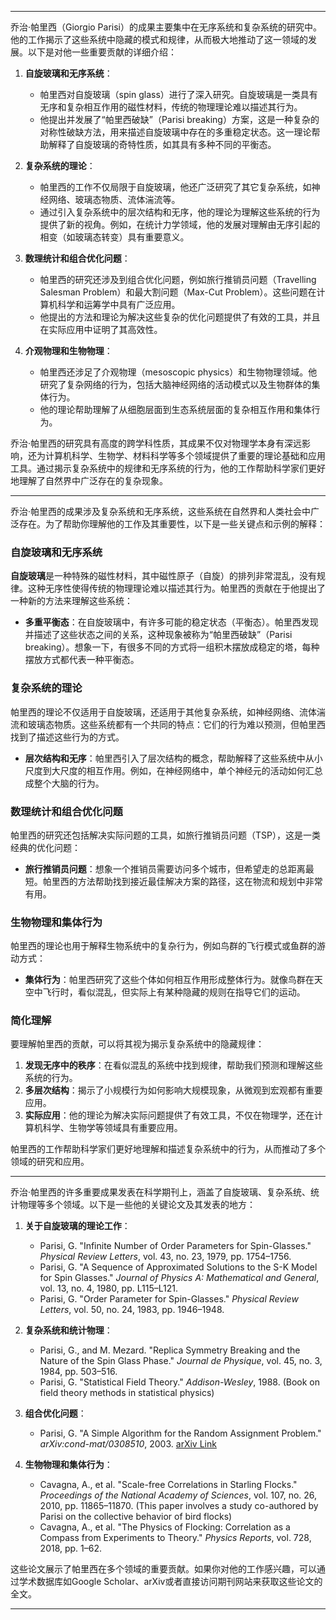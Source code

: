 
---

乔治·帕里西（Giorgio Parisi）的成果主要集中在无序系统和复杂系统的研究中。他的工作揭示了这些系统中隐藏的模式和规律，从而极大地推动了这一领域的发展。以下是对他一些重要贡献的详细介绍：

1. **自旋玻璃和无序系统**：
   - 帕里西对自旋玻璃（spin glass）进行了深入研究。自旋玻璃是一类具有无序和复杂相互作用的磁性材料，传统的物理理论难以描述其行为。
   - 他提出并发展了“帕里西破缺”（Parisi breaking）方案，这是一种复杂的对称性破缺方法，用来描述自旋玻璃中存在的多重稳定状态。这一理论帮助解释了自旋玻璃的奇特性质，如其具有多种不同的平衡态。

2. **复杂系统的理论**：
   - 帕里西的工作不仅局限于自旋玻璃，他还广泛研究了其它复杂系统，如神经网络、玻璃态物质、流体湍流等。
   - 通过引入复杂系统中的层次结构和无序，他的理论为理解这些系统的行为提供了新的视角。例如，在统计力学领域，他的发展对理解由无序引起的相变（如玻璃态转变）具有重要意义。

3. **数理统计和组合优化问题**：
   - 帕里西的研究还涉及到组合优化问题，例如旅行推销员问题（Travelling Salesman Problem）和最大割问题（Max-Cut Problem）。这些问题在计算机科学和运筹学中具有广泛应用。
   - 他提出的方法和理论为解决这些复杂的优化问题提供了有效的工具，并且在实际应用中证明了其高效性。

4. **介观物理和生物物理**：
   - 帕里西还涉足了介观物理（mesoscopic physics）和生物物理领域。他研究了复杂网络的行为，包括大脑神经网络的活动模式以及生物群体的集体行为。
   - 他的理论帮助理解了从细胞层面到生态系统层面的复杂相互作用和集体行为。

乔治·帕里西的研究具有高度的跨学科性质，其成果不仅对物理学本身有深远影响，还为计算机科学、生物学、材料科学等多个领域提供了重要的理论基础和应用工具。通过揭示复杂系统中的规律和无序系统的行为，他的工作帮助科学家们更好地理解了自然界中广泛存在的复杂现象。

---

乔治·帕里西的成果涉及复杂系统和无序系统，这些系统在自然界和人类社会中广泛存在。为了帮助你理解他的工作及其重要性，以下是一些关键点和示例的解释：

### 自旋玻璃和无序系统
**自旋玻璃**是一种特殊的磁性材料，其中磁性原子（自旋）的排列非常混乱，没有规律。这种无序性使得传统的物理理论难以描述其行为。帕里西的贡献在于他提出了一种新的方法来理解这些系统：

- **多重平衡态**：在自旋玻璃中，有许多可能的稳定状态（平衡态）。帕里西发现并描述了这些状态之间的关系，这种现象被称为“帕里西破缺”（Parisi breaking）。想象一下，有很多不同的方式将一组积木摆放成稳定的塔，每种摆放方式都代表一种平衡态。

### 复杂系统的理论
帕里西的理论不仅适用于自旋玻璃，还适用于其他复杂系统，如神经网络、流体湍流和玻璃态物质。这些系统都有一个共同的特点：它们的行为难以预测，但帕里西找到了描述这些行为的方式。

- **层次结构和无序**：帕里西引入了层次结构的概念，帮助解释了这些系统中从小尺度到大尺度的相互作用。例如，在神经网络中，单个神经元的活动如何汇总成整个大脑的行为。

### 数理统计和组合优化问题
帕里西的研究还包括解决实际问题的工具，如旅行推销员问题（TSP），这是一类经典的优化问题：

- **旅行推销员问题**：想象一个推销员需要访问多个城市，但希望走的总距离最短。帕里西的方法帮助找到接近最佳解决方案的路径，这在物流和规划中非常有用。

### 生物物理和集体行为
帕里西的理论也用于解释生物系统中的复杂行为，例如鸟群的飞行模式或鱼群的游动方式：

- **集体行为**：帕里西研究了这些个体如何相互作用形成整体行为。就像鸟群在天空中飞行时，看似混乱，但实际上有某种隐藏的规则在指导它们的运动。

### 简化理解
要理解帕里西的贡献，可以将其视为揭示复杂系统中的隐藏规律：

1. **发现无序中的秩序**：在看似混乱的系统中找到规律，帮助我们预测和理解这些系统的行为。
2. **多层次结构**：揭示了小规模行为如何影响大规模现象，从微观到宏观都有重要应用。
3. **实际应用**：他的理论为解决实际问题提供了有效工具，不仅在物理学，还在计算机科学、生物学等领域具有重要应用。

帕里西的工作帮助科学家们更好地理解和描述复杂系统中的行为，从而推动了多个领域的研究和应用。

---

乔治·帕里西的许多重要成果发表在科学期刊上，涵盖了自旋玻璃、复杂系统、统计物理等多个领域。以下是一些他的关键论文及其发表的地方：

1. **关于自旋玻璃的理论工作**：
   - Parisi, G. "Infinite Number of Order Parameters for Spin-Glasses." *Physical Review Letters*, vol. 43, no. 23, 1979, pp. 1754–1756. 
   - Parisi, G. "A Sequence of Approximated Solutions to the S-K Model for Spin Glasses." *Journal of Physics A: Mathematical and General*, vol. 13, no. 4, 1980, pp. L115–L121.
   - Parisi, G. "Order Parameter for Spin-Glasses." *Physical Review Letters*, vol. 50, no. 24, 1983, pp. 1946–1948.

2. **复杂系统和统计物理**：
   - Parisi, G., and M. Mezard. "Replica Symmetry Breaking and the Nature of the Spin Glass Phase." *Journal de Physique*, vol. 45, no. 3, 1984, pp. 503–516.
   - Parisi, G. "Statistical Field Theory." *Addison-Wesley*, 1988. (Book on field theory methods in statistical physics)

3. **组合优化问题**：
   - Parisi, G. "A Simple Algorithm for the Random Assignment Problem." *arXiv:cond-mat/0308510*, 2003. [arXiv Link](https://arxiv.org/abs/cond-mat/0308510)

4. **生物物理和集体行为**：
   - Cavagna, A., et al. "Scale-free Correlations in Starling Flocks." *Proceedings of the National Academy of Sciences*, vol. 107, no. 26, 2010, pp. 11865–11870. (This paper involves a study co-authored by Parisi on the collective behavior of bird flocks)
   - Cavagna, A., et al. "The Physics of Flocking: Correlation as a Compass from Experiments to Theory." *Physics Reports*, vol. 728, 2018, pp. 1–62.

这些论文展示了帕里西在多个领域的重要贡献。如果你对他的工作感兴趣，可以通过学术数据库如Google Scholar、arXiv或者直接访问期刊网站来获取这些论文的全文。

---

